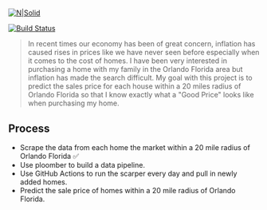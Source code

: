 
# 


[![N|Solid](https://cldup.com/dTxpPi9lDf.thumb.png)](https://nodesource.com/products/nsolid)

[![Build Status](https://travis-ci.org/joemccann/dillinger.svg?branch=master)](https://travis-ci.org/joemccann/dillinger)

>In recent times our economy has been of great concern, inflation has caused rises in prices like we have never seen before especially when it comes to the cost of homes. I have been very interested in purchasing a home with my family in the Orlando Florida area but inflation has made the search difficult. My goal with this project is to predict the sales price for each house within a 20 miles radius of Orlando Florida so that I know exactly what a "Good Price" looks like when purchasing my home.

## Process

- Scrape the data from each home the market within a 20 mile radius of Orlando Florida ✅
- Use ploomber to build a data pipeline.
- Use GitHub Actions to run the scarper every day and pull in newly added homes.
- Predict the sale price of homes within a 20 mile radius of Orlando Florida.


